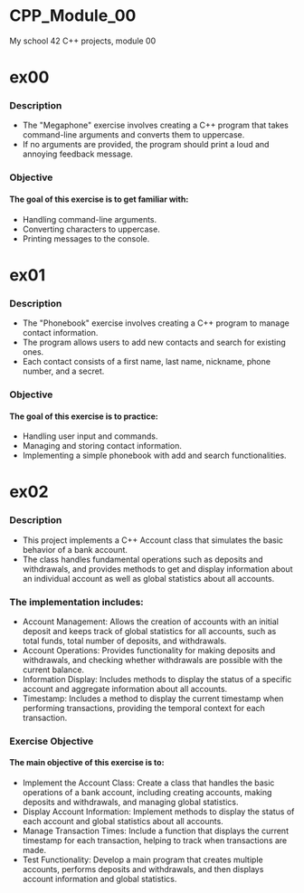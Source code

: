 # CPP_Module_00
My school 42 C++ projects, module 00

# ex00
### Description
- The "Megaphone" exercise involves creating a C++ program that takes command-line arguments and converts them to uppercase.
- If no arguments are provided, the program should print a loud and annoying feedback message.

### Objective
#### The goal of this exercise is to get familiar with:

- Handling command-line arguments.
- Converting characters to uppercase.
- Printing messages to the console.

# ex01
### Description
- The "Phonebook" exercise involves creating a C++ program to manage contact information.
- The program allows users to add new contacts and search for existing ones.
- Each contact consists of a first name, last name, nickname, phone number, and a secret.

### Objective
#### The goal of this exercise is to practice:
- Handling user input and commands.
- Managing and storing contact information.
- Implementing a simple phonebook with add and search functionalities.

# ex02
### Description
- This project implements a C++ Account class that simulates the basic behavior of a bank account. 
- The class handles fundamental operations such as deposits and withdrawals, and provides methods to get and display information about an individual account as well as global statistics about all accounts.

### The implementation includes: 
- Account Management: Allows the creation of accounts with an initial deposit and keeps track of global statistics for all accounts, such as total funds, total number of deposits, and withdrawals.
- Account Operations: Provides functionality for making deposits and withdrawals, and checking whether withdrawals are possible with the current balance.
- Information Display: Includes methods to display the status of a specific account and aggregate information about all accounts.
- Timestamp: Includes a method to display the current timestamp when performing transactions, providing the temporal context for each transaction.

### Exercise Objective 
#### The main objective of this exercise is to: 
- Implement the Account Class: Create a class that handles the basic operations of a bank account, including creating accounts, making deposits and withdrawals, and managing global statistics.
- Display Account Information: Implement methods to display the status of each account and global statistics about all accounts.
- Manage Transaction Times: Include a function that displays the current timestamp for each transaction, helping to track when transactions are made.
- Test Functionality: Develop a main program that creates multiple accounts, performs deposits and withdrawals, and then displays account information and global statistics.
